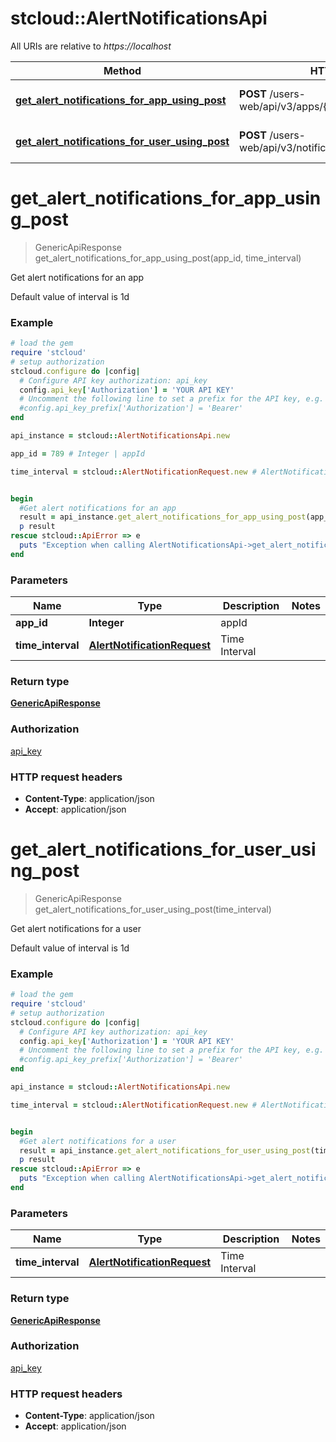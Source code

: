 # stcloud::AlertNotificationsApi

All URIs are relative to *https://localhost*

Method | HTTP request | Description
------------- | ------------- | -------------
[**get_alert_notifications_for_app_using_post**](AlertNotificationsApi.md#get_alert_notifications_for_app_using_post) | **POST** /users-web/api/v3/apps/{appId}/notifications/alerts | Get alert notifications for an app
[**get_alert_notifications_for_user_using_post**](AlertNotificationsApi.md#get_alert_notifications_for_user_using_post) | **POST** /users-web/api/v3/notifications/alerts | Get alert notifications for a user


# **get_alert_notifications_for_app_using_post**
> GenericApiResponse get_alert_notifications_for_app_using_post(app_id, time_interval)

Get alert notifications for an app

Default value of interval is 1d

### Example
```ruby
# load the gem
require 'stcloud'
# setup authorization
stcloud.configure do |config|
  # Configure API key authorization: api_key
  config.api_key['Authorization'] = 'YOUR API KEY'
  # Uncomment the following line to set a prefix for the API key, e.g. 'Bearer' (defaults to nil)
  #config.api_key_prefix['Authorization'] = 'Bearer'
end

api_instance = stcloud::AlertNotificationsApi.new

app_id = 789 # Integer | appId

time_interval = stcloud::AlertNotificationRequest.new # AlertNotificationRequest | Time Interval


begin
  #Get alert notifications for an app
  result = api_instance.get_alert_notifications_for_app_using_post(app_id, time_interval)
  p result
rescue stcloud::ApiError => e
  puts "Exception when calling AlertNotificationsApi->get_alert_notifications_for_app_using_post: #{e}"
end
```

### Parameters

Name | Type | Description  | Notes
------------- | ------------- | ------------- | -------------
 **app_id** | **Integer**| appId | 
 **time_interval** | [**AlertNotificationRequest**](AlertNotificationRequest.md)| Time Interval | 

### Return type

[**GenericApiResponse**](GenericApiResponse.md)

### Authorization

[api_key](../README.md#api_key)

### HTTP request headers

 - **Content-Type**: application/json
 - **Accept**: application/json



# **get_alert_notifications_for_user_using_post**
> GenericApiResponse get_alert_notifications_for_user_using_post(time_interval)

Get alert notifications for a user

Default value of interval is 1d

### Example
```ruby
# load the gem
require 'stcloud'
# setup authorization
stcloud.configure do |config|
  # Configure API key authorization: api_key
  config.api_key['Authorization'] = 'YOUR API KEY'
  # Uncomment the following line to set a prefix for the API key, e.g. 'Bearer' (defaults to nil)
  #config.api_key_prefix['Authorization'] = 'Bearer'
end

api_instance = stcloud::AlertNotificationsApi.new

time_interval = stcloud::AlertNotificationRequest.new # AlertNotificationRequest | Time Interval


begin
  #Get alert notifications for a user
  result = api_instance.get_alert_notifications_for_user_using_post(time_interval)
  p result
rescue stcloud::ApiError => e
  puts "Exception when calling AlertNotificationsApi->get_alert_notifications_for_user_using_post: #{e}"
end
```

### Parameters

Name | Type | Description  | Notes
------------- | ------------- | ------------- | -------------
 **time_interval** | [**AlertNotificationRequest**](AlertNotificationRequest.md)| Time Interval | 

### Return type

[**GenericApiResponse**](GenericApiResponse.md)

### Authorization

[api_key](../README.md#api_key)

### HTTP request headers

 - **Content-Type**: application/json
 - **Accept**: application/json



